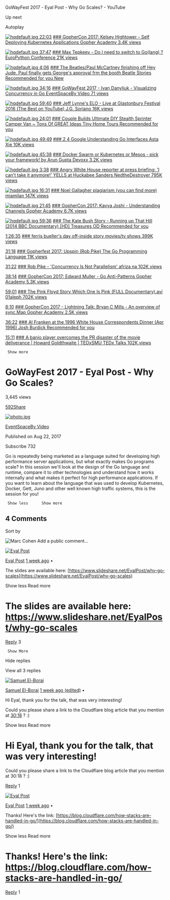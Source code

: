 GoWayFest 2017 - Eyal Post - Why Go Scales? - YouTube

Up next

Autoplay

   [![hqdefault.jpg](../_resources/aafac2f07f317d5edac590b0c68176ea.jpg)        22:03](https://www.youtube.com/watch?v=XPC-hFL-4lU)    [ ###        GopherCon 2017: Kelsey Hightower - Self Deploying Kubernetes Applications                 Gopher Academy               3.4K views](https://www.youtube.com/watch?v=XPC-hFL-4lU)

   [![hqdefault.jpg](../_resources/4f68ccce9a09df3d5b854904d6552245.jpg)        37:47](https://www.youtube.com/watch?v=SCV5froaArg)    [ ###        Max Tepkeev - Do I need to switch to Go(lang) ?                 EuroPython Conference               21K views](https://www.youtube.com/watch?v=SCV5froaArg)

   [![hqdefault.jpg](../_resources/48456889c6fb5e503d30c4f33bb6f2e9.jpg)        4:06](https://www.youtube.com/watch?v=elPp3c2eA_o)    [ ###        The Beatles/Paul McCartney finishing off Hey Jude. Paul finally gets George's approval frm the booth                 Beatle Stories               Recommended for you                               New](https://www.youtube.com/watch?v=elPp3c2eA_o)

   [![hqdefault.jpg](../_resources/7f43657d9f9ffb8f9ceeacd22b61672b.jpg)        34:16](https://www.youtube.com/watch?v=QNY2QcmxVJQ)    [ ###        GoWayFest 2017 - Ivan Danyliuk - Visualizing Concurrency in Go                 EventSpaceBy Video               71 views](https://www.youtube.com/watch?v=QNY2QcmxVJQ)

   [![hqdefault.jpg](../_resources/dc26db6ced5dc1c1eec8663a24482d6f.jpg)        59:40](https://www.youtube.com/watch?v=nhNRj8gcix8)    [ ###        Jeff Lynne's ELO - Live at Glastonbury Festival 2016 (The Best on YouTube)                 J.G. Soriano               16K views](https://www.youtube.com/watch?v=nhNRj8gcix8)

   [![hqdefault.jpg](../_resources/2b35266f61b406edde0b6dd83833d5c8.jpg)        24:01](https://www.youtube.com/watch?v=ooOoDx2NxkU)    [ ###        Couple Builds Ultimate DIY Stealth Sprinter Camper Van ~ Tons Of GREAT Ideas                 Tiny Home Tours               Recommended for you](https://www.youtube.com/watch?v=ooOoDx2NxkU)

   [![hqdefault.jpg](../_resources/b88891d558d530a246dc8faa0c9e6aed.jpg)        49:49](https://www.youtube.com/watch?v=F4wUrj6pmSI)    [ ###        2 4 Google Understanding Go Interfaces                 Asta Xie               10K views](https://www.youtube.com/watch?v=F4wUrj6pmSI)

   [![hqdefault.jpg](../_resources/61e97ca334c1796c6715145323c2a04f.jpg)        45:38](https://www.youtube.com/watch?v=1dgUXNVQS5o)    [ ###        Docker Swarm or Kubernetes or Mesos - pick your framework! by Arun Gupta                 Devoxx               3.2K views](https://www.youtube.com/watch?v=1dgUXNVQS5o)

   [![hqdefault.jpg](../_resources/9fee96bc3e1031801037c2b68748646d.jpg)        3:38](https://www.youtube.com/watch?v=aX-B0jY6H1k)    [ ###        Angry White House reporter at press briefing: 'I can't take it anymore!' YELLS at Huckabee Sanders                 NedtheDestroyer               795K views](https://www.youtube.com/watch?v=aX-B0jY6H1k)

   [![hqdefault.jpg](../_resources/97d868e459ed601675d64fb3e8418b55.jpg)        16:31](https://www.youtube.com/watch?v=hdKR5t-LHV4)    [ ###        Noel Gallagher plagiarism (you can find more)                 miamilan               147K views](https://www.youtube.com/watch?v=hdKR5t-LHV4)

   [![hqdefault.jpg](../_resources/83e6ea226aa35e31c1373ae059eb3682.jpg)        21:45](https://www.youtube.com/watch?v=KBZlN0izeiY)    [ ###        GopherCon 2017: Kavya Joshi - Understanding Channels                 Gopher Academy               6.7K views](https://www.youtube.com/watch?v=KBZlN0izeiY)

   [![hqdefault.jpg](../_resources/c92f6db1d9fd00a64b015e15372d151f.jpg)        59:36](https://www.youtube.com/watch?v=Y7-ladC3eAQ)    [ ###        The Kate Bush Story - Running up That Hill (2014 BBC Documentary) [HD]                 Treasures OD               Recommended for you](https://www.youtube.com/watch?v=Y7-ladC3eAQ)

   [    1:26:35](https://www.youtube.com/watch?v=7Nruo7YOHng)    [ ###        ferris bueller's day off-inside story                 movies/tv shows               399K views](https://www.youtube.com/watch?v=7Nruo7YOHng)

   [    31:18](https://www.youtube.com/watch?v=ENLWEfi0Tkg)    [ ###        Gopherfest 2017: Upspin (Rob Pike)                 The Go Programming Language                                                     11K views](https://www.youtube.com/watch?v=ENLWEfi0Tkg)

   [    31:22](https://www.youtube.com/watch?v=cN_DpYBzKso)    [ ###        Rob Pike - 'Concurrency Is Not Parallelism'                 afriza na               102K views](https://www.youtube.com/watch?v=cN_DpYBzKso)

   [    38:14](https://www.youtube.com/watch?v=ltqV6pDKZD8)    [ ###        GopherCon 2017: Edward Muller - Go Anti-Patterns                 Gopher Academy               5.3K views](https://www.youtube.com/watch?v=ltqV6pDKZD8)

   [    59:01](https://www.youtube.com/watch?v=cVHGLdZQgEw)    [ ###        The Pink Floyd Story Which One Is Pink (FULL Documentary).avi                 01aleph               702K views](https://www.youtube.com/watch?v=cVHGLdZQgEw)

   [    8:10](https://www.youtube.com/watch?v=C1EtfDnsdDs)    [ ###        GopherCon 2017 - Lightning Talk: Bryan C Mills - An overview of sync.Map                 Gopher Academy               2.5K views](https://www.youtube.com/watch?v=C1EtfDnsdDs)

   [    36:22](https://www.youtube.com/watch?v=T5w6i5EVQSU)    [ ###        Al Franken at the 1996 White House Correspondents Dinner (Apr 1996)                 Josh Burdick               Recommended for you](https://www.youtube.com/watch?v=T5w6i5EVQSU)

   [    15:11](https://www.youtube.com/watch?v=aoCETky6KmI)    [ ###        A banjo player overcomes the PR disaster of the movie deliverance | Howard Goldthwaite | TEDxSMU                 TEDx Talks               102K views](https://www.youtube.com/watch?v=aoCETky6KmI)

     Show more

# GoWayFest 2017 - Eyal Post - Why Go Scales?

3,445 views

[59]()[2]()[Share]()

[![photo.jpg](../_resources/61fdeb2c12f220b06441440c8e16a672.jpg)](https://www.youtube.com/channel/UCX5g8IOR_tw1OkiFAzAZHaA)

[EventSpaceBy Video](https://www.youtube.com/channel/UCX5g8IOR_tw1OkiFAzAZHaA)

Published on Aug 22, 2017

   Subscribe 732

 Go is repeatedly being marketed as a language suited for developing high performance server applications, but what exactly makes Go programs scale? In this session we'll look at the design of the Go language and runtime, compare it to other technologies and understand how it works internally and what makes it perfect for high performance applications. If you want to learn about the language that was used to develop Kubernetes, Docker, Gett, Juno and other well known high traffic systems, this is the session for you!

     Show less      Show more

##   4 Comments

Sort by

 ![Marc Cohen](../_resources/a8b4937bff2c690ec87e176d2c592830.jpg)
 Add a public comment...

 [![Eyal Post](../_resources/4bd133ee7f4f5f5804ad00f747a8b843.jpg)](https://www.youtube.com/channel/UC0GcxvOwyWmuf8XOjz_9k7w)

 [ Eyal Post](https://www.youtube.com/channel/UC0GcxvOwyWmuf8XOjz_9k7w)      [1 week ago](https://www.youtube.com/watch?v=e2QVjmN5IF4&lc=z22twpnitozbepjw404t1aokgyrtmbexenqof5je4552bk0h00410)     •

   The slides are available here: [https://www.slideshare.net/EyalPost/why-go-scales﻿](https://www.slideshare.net/EyalPost/why-go-scales)

   Show less      Read more

#  The slides are available here: https://www.slideshare.net/EyalPost/why-go-scales

 [Reply]()   3

     Show More

  Hide replies

  View all 3 replies

 [![Samuel El-Borai](../_resources/a610175c772376ddaf6f8b90b8b1c7b9.jpg)](https://www.youtube.com/channel/UCxfvr881PuGfMsqBdwcYCMg)

 [ Samuel El-Borai](https://www.youtube.com/channel/UCxfvr881PuGfMsqBdwcYCMg)      [1 week ago (edited)](https://www.youtube.com/watch?v=e2QVjmN5IF4&lc=z22twpnitozbepjw404t1aokgyrtmbexenqof5je4552bk0h00410.1503667308246938)     •

   Hi Eyal, thank you for the talk, that was very interesting!

Could you please share a link to the Cloudflare blog article that you mention at [30:18](https://www.youtube.com/watch?v=e2QVjmN5IF4&t=1818s) ? :)

   Show less      Read more

#  Hi Eyal, thank you for the talk, that was very interesting!

Could you please share a link to the Cloudflare blog article that you mention at 30:18 ? :)

 [Reply]()   1

 [![Eyal Post](../_resources/4bd133ee7f4f5f5804ad00f747a8b843.jpg)](https://www.youtube.com/channel/UC0GcxvOwyWmuf8XOjz_9k7w)

 [ Eyal Post](https://www.youtube.com/channel/UC0GcxvOwyWmuf8XOjz_9k7w)      [1 week ago](https://www.youtube.com/watch?v=e2QVjmN5IF4&lc=z22twpnitozbepjw404t1aokgyrtmbexenqof5je4552bk0h00410.1503673880277164)     •

   Thanks! Here's the link: [https://blog.cloudflare.com/how-stacks-are-handled-in-go/﻿](https://blog.cloudflare.com/how-stacks-are-handled-in-go/)

   Show less      Read more

#  Thanks! Here's the link: https://blog.cloudflare.com/how-stacks-are-handled-in-go/

 [Reply]()   1